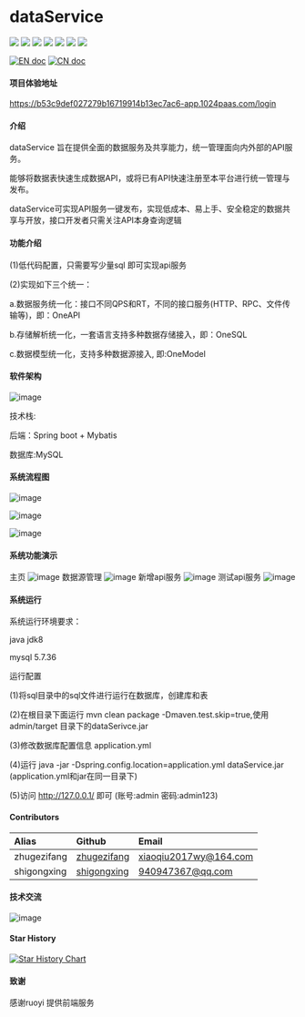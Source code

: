 # dataService
![](https://gitee.com/ZhuGeZiFang/dataService/badge/star.svg)
![](https://gitee.com/ZhuGeZiFang/dataService/badge/fork.svg?theme=gvp)
![](https://img.shields.io/github/stars/zhugezifang/dataService.svg?logo=GitHub)
![](https://img.shields.io/github/forks/zhugezifang/dataService.svg?logo=GitHub)
![](https://img.shields.io/github/watchers/zhugezifang/dataService.svg?logo=GitHub)
![](https://img.shields.io/github/license/zhugezifang/dataService.svg)
![](https://img.shields.io/github/v/release/zhugezifang/dataService?label=latest&style=flat-square)

[![EN doc](https://img.shields.io/badge/document-English-blue.svg)](README.md)
[![CN doc](https://img.shields.io/badge/文档-中文版-blue.svg)](README-CN.md)

#### 项目体验地址
https://b53c9def027279b16719914b13ec7ac6-app.1024paas.com/login

#### 介绍
dataService 旨在提供全面的数据服务及共享能力，统一管理面向内外部的API服务。 

能够将数据表快速生成数据API，或将已有API快速注册至本平台进行统一管理与发布。 

dataService可实现API服务一键发布，实现低成本、易上手、安全稳定的数据共享与开放，接口开发者只需关注API本身查询逻辑

#### 功能介绍
(1)低代码配置，只需要写少量sql 即可实现api服务

(2)实现如下三个统一：

a.数据服务统一化：接口不同QPS和RT，不同的接口服务(HTTP、RPC、文件传输等)，即：OneAPI

b.存储解析统一化，一套语言支持多种数据存储接入，即：OneSQL

c.数据模型统一化，支持多种数据源接入, 即:OneModel


#### 软件架构

![image](https://user-images.githubusercontent.com/28300167/215253954-e94851c6-65b9-4ab5-a7b8-9e71a4765be9.png)


技术栈:

后端：Spring boot + Mybatis

数据库:MySQL

#### 系统流程图

![image](https://user-images.githubusercontent.com/28300167/215309184-a4e50afe-9441-48a3-9250-6ad90bd9a065.png)

![image](https://user-images.githubusercontent.com/28300167/215309193-ccb87134-98a3-4992-851c-3d5304275790.png)

![image](https://user-images.githubusercontent.com/28300167/215309203-e928b51a-d69e-4c7b-b5eb-c0f6b953232d.png)


#### 系统功能演示
主页
![image](https://user-images.githubusercontent.com/28300167/215254586-8d38b001-3a24-4f2b-858f-9f4b434f24aa.png)
数据源管理
![image](https://user-images.githubusercontent.com/28300167/215254616-a0278626-0338-4369-a709-9fc750ed8b27.png)
新增api服务
![image](https://user-images.githubusercontent.com/28300167/215254679-71c934ba-e491-4394-9fb8-5fcd998023f4.png)
测试api服务
![image](https://user-images.githubusercontent.com/28300167/215254700-cbc9c17d-ccc0-4e52-9ade-95e2823587a0.png)

#### 系统运行
系统运行环境要求：

java jdk8

mysql 5.7.36

运行配置

(1)将sql目录中的sql文件进行运行在数据库，创建库和表

(2)在根目录下面运行 mvn clean package -Dmaven.test.skip=true,使用admin/target 目录下的dataSerivce.jar

(3)修改数据库配置信息 application.yml

(4)运行 java -jar -Dspring.config.location=application.yml dataService.jar (application.yml和jar在同一目录下)

(5)访问 http://127.0.0.1/ 即可 (账号:admin 密码:admin123)

#### Contributors
|Alias |Github |Email |
|:-- |:-- |:-- |
|zhugezifang|[zhugezifang](https://github.com/zhugezifang)|xiaoqiu2017wy@164.com|
|shigongxing|[shigongxing](https://github.com/shigongxing)|940947367@qq.com|

#### 技术交流
![image](https://user-images.githubusercontent.com/28300167/207255900-152d6834-9602-4ada-91ca-ad9906d89bf8.png)

#### Star History
[![Star History Chart](https://api.star-history.com/svg?repos=zhugezifang/dataService&type=Date)](https://star-history.com/#zhugezifang/dataService&Date)

#### 致谢
感谢ruoyi 提供前端服务 
